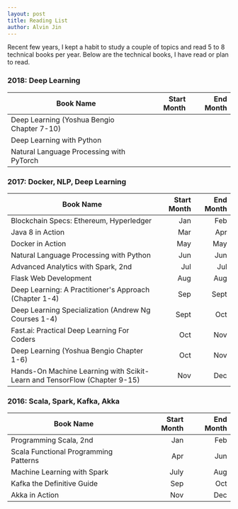 ```yaml
---
layout: post
title: Reading List
author: Alvin Jin
---
```

Recent few years, I kept a habit to study a couple of topics and read 5 to 8 technical books per year.
Below are the technical books, I have read or plan to read.


### 2018: Deep Learning

| Book Name   |  Start Month  | End Month  |
|-------------| -----:|-----:|
|  Deep Learning (Yoshua Bengio Chapter 7-10) |  |  |
|  Deep Learning with Python |  |  |
|  Natural Language Processing with PyTorch |  |  |


### 2017: Docker, NLP, Deep Learning

| Book Name   |  Start Month  | End Month  |
|-------------| -----:|-----:|
|  Blockchain Specs: Ethereum, Hyperledger  |  Jan  |  Feb |
|  Java 8 in Action  |  Mar   |  Apr   |
|  Docker in Action  |  May |  May  |
|  Natural Language Processing with Python | Jun | Jun |
|  Advanced Analytics with Spark, 2nd | Jul | Jul |
|  Flask Web Development | Aug | Aug |
|  Deep Learning: A Practitioner's Approach (Chapter 1-4)| Sep | Sept |
|  Deep Learning Specialization (Andrew Ng Courses 1-4) | Sept | Oct |
|  Fast.ai: Practical Deep Learning For Coders| Oct | Nov |
|  Deep Learning (Yoshua Bengio Chapter 1-6) | Oct | Nov |
|  Hands-On Machine Learning with Scikit-Learn and TensorFlow (Chapter 9-15) | Nov | Dec |

### 2016: Scala, Spark, Kafka, Akka

| Book Name   | Start Month | End Month  |
|-------------| -----:|-----:|
|  Programming Scala, 2nd     | Jan  |  Feb   |
|  Scala Functional Programming Patterns  |  Apr | Jun |
|  Machine Learning with Spark  |  July   |  Aug   |
|  Kafka the Definitive Guide |  Sep  |  Oct  |
|  Akka in Action  |  Nov   |  Dec    |

